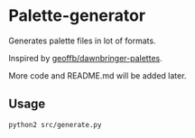 # Palette-generator

Generates palette files in lot of formats.

Inspired by [geoffb/dawnbringer-palettes](https://github.com/geoffb/dawnbringer-palettes "geoffb/dawnbringer-palettes").

More code and README.md will be added later.

## Usage
```python2 src/generate.py```
